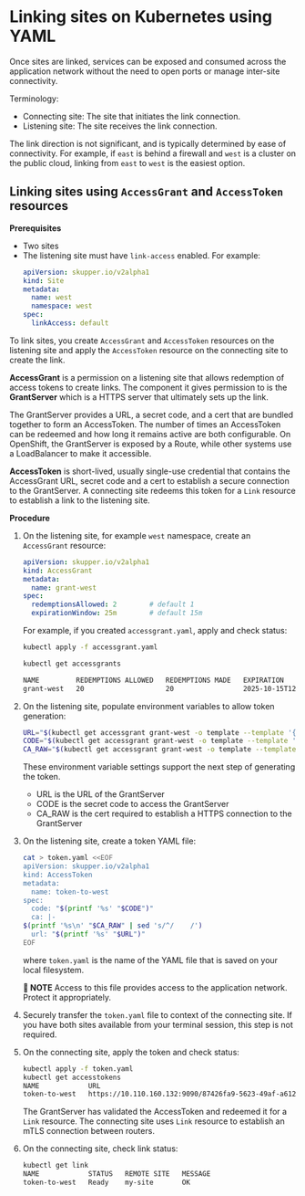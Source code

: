 <a id="kube-yaml-site-linking"></a>
# Linking sites on Kubernetes using YAML

Once sites are linked, services can be exposed and consumed across the application network without the need to open ports or manage inter-site connectivity.

Terminology:

* Connecting site: The site that initiates the link connection.
* Listening site: The site receives the link connection.

The link direction is not significant, and is typically determined by ease of connectivity. For example, if `east` is behind a firewall and `west` is a cluster on the public cloud, linking from `east` to `west` is the easiest option.


<a id="kube-access-yaml"></a>
## Linking sites using  `AccessGrant` and `AccessToken` resources

**Prerequisites**

* Two sites
* The listening site must have `link-access` enabled. For example:
  ```yaml
  apiVersion: skupper.io/v2alpha1
  kind: Site
  metadata:
    name: west
    namespace: west
  spec:
    linkAccess: default
   ```
To link sites, you create `AccessGrant` and `AccessToken` resources on the listening site and apply the  `AccessToken` resource on the connecting site to create the link.

**AccessGrant** is a permission on a listening site that allows redemption of access tokens to create links. 
The component it gives permission to is the **GrantServer** which is a HTTPS server that ultimately sets up the link.

The GrantServer provides a URL, a secret code, and a cert that are bundled together to form an AccessToken.
The number of times an AccessToken can be redeemed and how long it remains active are both configurable. 
On OpenShift, the GrantServer is exposed by a Route, while other systems use a LoadBalancer to make it accessible.

**AccessToken** is short-lived, usually single-use credential that contains the AccessGrant URL, secret code and a cert to establish a secure connection to the GrantServer. 
A connecting site redeems this token for a `Link` resource to establish a link to the listening site.

**Procedure**

1. On the listening site, for example `west` namespace, create an `AccessGrant` resource:
   ```yaml
   apiVersion: skupper.io/v2alpha1
   kind: AccessGrant
   metadata:
     name: grant-west
   spec:
     redemptionsAllowed: 2        # default 1
     expirationWindow: 25m        # default 15m
   ```
   For example, if you created `accessgrant.yaml`, apply and check status:
   ```bash
   kubectl apply -f accessgrant.yaml
   
   kubectl get accessgrants
   
   NAME         REDEMPTIONS ALLOWED   REDEMPTIONS MADE   EXPIRATION             STATUS   MESSAGE
   grant-west   20                    20                 2025-10-15T12:33:04Z   Ready    OK
   ```
2. On the listening site, populate environment variables to allow token generation:

   ```bash
   URL="$(kubectl get accessgrant grant-west -o template --template '{{ .status.url }}')"
   CODE="$(kubectl get accessgrant grant-west -o template --template '{{ .status.code }}')"
   CA_RAW="$(kubectl get accessgrant grant-west -o template --template '{{ .status.ca }}')"

   ```
   These environment variable settings support the next step of generating the token.

   * URL is the URL of the GrantServer
   * CODE is the secret code to access the GrantServer
   * CA_RAW is the cert required to establish a HTTPS connection to the GrantServer

3. On the listening site, create a token YAML file:
   ```bash
   cat > token.yaml <<EOF
   apiVersion: skupper.io/v2alpha1
   kind: AccessToken
   metadata:
     name: token-to-west
   spec:
     code: "$(printf '%s' "$CODE")"
     ca: |- 
   $(printf '%s\n' "$CA_RAW" | sed 's/^/    /')
     url: "$(printf '%s' "$URL")"
   EOF
   ```
   where `token.yaml` is the name of the YAML file that is saved on your local filesystem.

   **📌 NOTE**
   Access to this file provides access to the application network. 
   Protect it appropriately.

4. Securely transfer the `token.yaml` file to context of the connecting site.
   If you have both sites available from your terminal session, this step is not required.

5. On the connecting site, apply the token and check status:
   ```bash
   kubectl apply -f token.yaml
   kubectl get accesstokens 
   NAME            URL                                                                REDEEMED   STATUS   MESSAGE
   token-to-west   https://10.110.160.132:9090/87426fa9-5623-49af-a612-47d33b7a4200   true       Ready    OK
   ```
   The GrantServer has validated the AccessToken and redeemed it for a `Link` resource.
   The connecting site uses `Link` resource to establish an mTLS connection between routers.

6. On the connecting site, check link status:
   ```bash
   kubectl get link
   NAME            STATUS   REMOTE SITE   MESSAGE
   token-to-west   Ready    my-site       OK
   ```